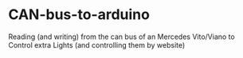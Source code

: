 # CAN-bus-to-arduino
Reading (and writing) from the can bus of an Mercedes Vito/Viano to Control extra Lights (and controlling them by website)

